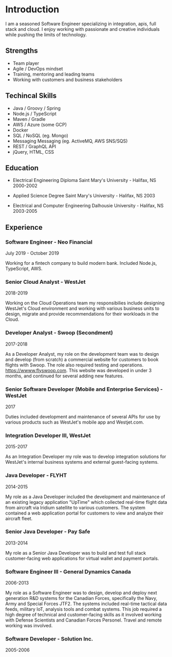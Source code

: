 # Introduction

I am a seasoned Software Engineer specializing in integration, apis, full stack and cloud. I enjoy working with passionate and creative individuals while pushing the limits of technology.

## Strengths

- Team player
- Agile / DevOps mindset
- Training, mentoring and leading teams
- Working with customers and business stakeholders

## Techincal Skills

- Java / Groovy / Spring
- Node.js / TypeScript
- Maven / Gradle
- AWS / Azure (some GCP)
- Docker
- SQL / NoSQL (eg. Mongo)
- Messaging Messaging (eg. ActiveMQ, AWS SNS/SQS)
- REST / GraphQL API
- jQuery, HTML, CSS

## Education

- Electrical Engineering Diploma
Saint Mary's University - Halifax, NS
2000-2002

- Applied Science Degree
Saint Mary's University - Halifax, NS
2003

- Electrical and Computer Engineering
Dalhousie University - Halifax, NS
2003-2005

## Experience

### Software Engineer - Neo Financial
July 2019 - October 2019

Working for a fintech company to build modern bank. Included Node.js, TypeScript, AWS.

### Senior Cloud Analyst - WestJet
2018-2019

Working on the Cloud Operations team my responsibilies include designing WestJet's Cloud environment and working with various business units to design, migrate and provide recommendations for their workloads in the Cloud.

### Developer Analyst - Swoop (Secondment)
2017-2018

As a Developer Analyst, my role on the development team was to design and develop (from scratch) a commercial website for customers to book flights with Swoop. The role also required testing and operations. https://wwww.flyswoop.com. This website was developed in under 3 months, and continued for several adding new features.

### Senior Software Developer (Mobile and Enterprise Services) - WestJet
2017

Duties included development and maintenance of several APIs for use by various products such as WestJet's mobile app and Westjet.com.

### Integration Developer III, WestJet
2015-2017

As an Integration Developer my role was to develop integration solutions for WestJet's internal business systems and external guest-facing systems.

### Java Developer - FLYHT
2014-2015

My role as a Java Developer included the development and maintenance of an existing legacy application "UpTime" which collected real-time flight data from aircraft via Iridium satellite to various customers. The system contained a web application portal for customers to view and analyze their aircraft fleet.

### Senior Java Developer - Pay Safe
2013-2014

My role as a Senior Java Developer was to build and test full stack customer-facing web applications for virtual wallet and payment portals. 

### Software Engineer III - General Dynamics Canada
2006-2013

My role as a Software Engineer was to design, develop and deploy next generation R&D systems for the Canadian Forces, specifically the Navy, Army and Special Forces JTF2. The systems included real-time tactical data feeds, military IoT, analysis tools and combat systems. This job required a high degree of technical and customer-facing skills as it involved working with Defense Scientists and Canadian Forces Personel. Travel and remote working was involved.

### Software Developer - Solution Inc.
2005-2006
